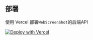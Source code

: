 
## 部署

使用 Vercel 部署`WebScreenShot`的后端API

[![Deploy with Vercel](https://vercel.com/button)](https://vercel.com/new/clone?repository-url=https://github.com/bestruirui/WebScreenShot--API)

